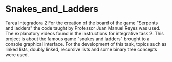 # Snakes_and_Ladders
Tarea Integradora 2
For the creation of the board of the game "Serpents and ladders" the code taught by Professor Juan Manuel Reyes was used. The explanatory videos found in the instructions for integrative task 2.
This project is about the famous game "snakes and ladders" brought to a console graphical interface. For the development of this task, topics such as linked lists, doubly linked, recursive lists and some binary tree concepts were used.
